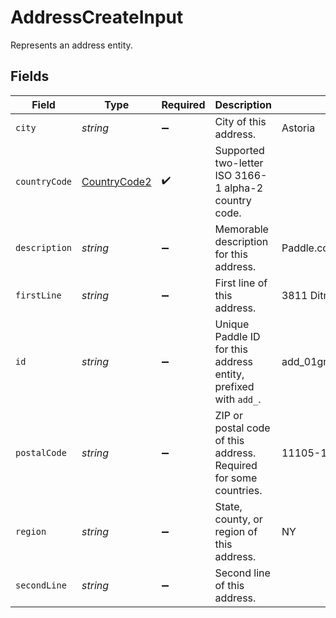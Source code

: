 # AddressCreateInput

Represents an address entity.


## Fields

| Field                                                            | Type                                                             | Required                                                         | Description                                                      | Example                                                          |
| ---------------------------------------------------------------- | ---------------------------------------------------------------- | ---------------------------------------------------------------- | ---------------------------------------------------------------- | ---------------------------------------------------------------- |
| `city`                                                           | *string*                                                         | :heavy_minus_sign:                                               | City of this address.                                            | Astoria                                                          |
| `countryCode`                                                    | [CountryCode2](../../models/shared/countrycode2.md)              | :heavy_check_mark:                                               | Supported two-letter ISO 3166-1 alpha-2 country code.            |                                                                  |
| `description`                                                    | *string*                                                         | :heavy_minus_sign:                                               | Memorable description for this address.                          | Paddle.com                                                       |
| `firstLine`                                                      | *string*                                                         | :heavy_minus_sign:                                               | First line of this address.                                      | 3811 Ditmars Blvd                                                |
| `id`                                                             | *string*                                                         | :heavy_minus_sign:                                               | Unique Paddle ID for this address entity, prefixed with `add_`.  | add_01gm302t81w94gyjpjpqypkzkf                                   |
| `postalCode`                                                     | *string*                                                         | :heavy_minus_sign:                                               | ZIP or postal code of this address. Required for some countries. | 11105-1803                                                       |
| `region`                                                         | *string*                                                         | :heavy_minus_sign:                                               | State, county, or region of this address.                        | NY                                                               |
| `secondLine`                                                     | *string*                                                         | :heavy_minus_sign:                                               | Second line of this address.                                     |                                                                  |